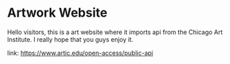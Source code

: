# Artwork Website

Hello visitors, this is a art website where it imports api from the Chicago Art Institute.
I really hope that you guys enjoy it.

link: https://www.artic.edu/open-access/public-api